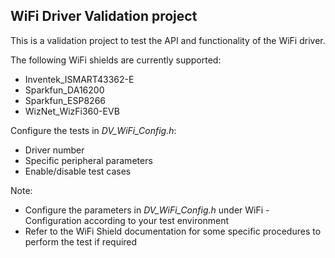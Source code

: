 ## WiFi Driver Validation project

This is a validation project to test the API and functionality of the WiFi driver.

The following WiFi shields are currently supported:
 - Inventek_ISMART43362-E
 - Sparkfun_DA16200
 - Sparkfun_ESP8266
 - WizNet_WizFi360-EVB

Configure the tests in *DV_WiFi_Config.h*:
 - Driver number
 - Specific peripheral parameters
 - Enable/disable test cases

Note:
 - Configure the parameters in *DV_WiFi_Config.h* under WiFi - Configuration according to
   your test environment
 - Refer to the WiFi Shield documentation for some specific procedures to perform
   the test if required

